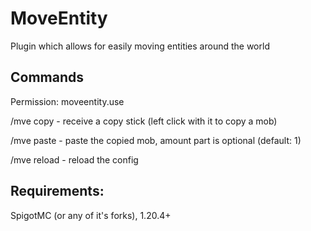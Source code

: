 # MoveEntity 
Plugin which allows for easily moving entities around the world
## Commands
Permission: moveentity.use

/mve copy - receive a copy stick (left click with it to copy a mob)

/mve paste <amount> - paste the copied mob, amount part is optional (default: 1)

/mve reload - reload the config
## Requirements:
SpigotMC (or any of it's forks), 1.20.4+
